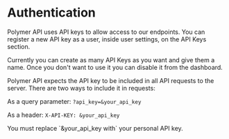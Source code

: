 # Authentication

Polymer API uses API keys to allow access to our endpoints. You can register a new API key as a user, inside user settings, on the API Keys section.

Currently you can create as many API Keys as you want and give them a name. Once you don't want to use it you can disable it from the dashboard.

Polymer API expects the API key to be included in all API requests to the server. There are two ways to include it in requests:

As a query parameter: `?api_key=&your_api_key`

As a header: `X-API-KEY: &your_api_key`

<aside class="success">You must replace `&your_api_key with` your personal API key.</aside>